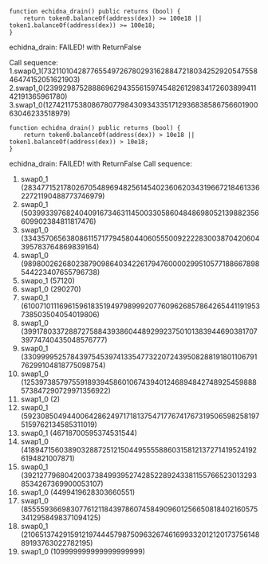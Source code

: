 ```sol
function echidna_drain() public returns (bool) {
    return token0.balanceOf(address(dex)) >= 100e18 || token1.balanceOf(address(dex)) >= 100e18;
}
```

echidna_drain: FAILED! with ReturnFalse
                                                                                  
Call sequence:                                                                                                            
1.swap0_1(732110104287765549726780293162884721803425292054755846474152051621903)                                          
2.swap1_0(23992987528886962943556159745482612983417260389941142191365961780)                                              
3.swap1_0(127421175380867807798430934335171293683858675660190063046233518979)                                             


```sol
function echidna_drain() public returns (bool) {
    return token0.balanceOf(address(dex)) > 10e18 || token1.balanceOf(address(dex)) > 10e18;
}
```

echidna_drain: FAILED! with ReturnFalse
Call sequence:
1. swap0_1 (28347715217802670548969482561454023606203431966721846133622721190488773746979)
2. swap0_1 (50399339768240409167346311450033058604848698052139882356609902384811817476)
3. swap1_0 (33435706563808611571779458044060555009222283003870420604395783764869839164)
4. swap1_0 (98980026268023879098640342261794760000299510577188667898544223407655796738)
5. swapo_1 (57120)
6. swap1_0 (290270)
7. swap0_1 (61007101116961596183519497989992077609626857864265441191953738503504054019806)
8. swap1_0 (3991780337288727588439386044892992375010138394469038170739774740435048576777)
9. swap0_1 (33099995257843975453974133547732207243950828819180110679176299104818775098754)
10. swap1_0 (12539738579755918939458601067439401246894842748925459888573847290729971356922)
11. swap1_0 (2)
12. swap0_1 (59230850494400642862497171813754717767417673195065982581975159762134585311019)
13. swap0_1 (46718700595374531544)
14. swap1_0 (41894715603890328872512150449555588603158121372714195241926194821007871)
15. swap0_1 (392127796804200373849939527428522892433811557665230132938534267369900053107)
16. swap1_0 (4499419628303660551)
17. swap1_0 (8555593669830776121184397860745849096012566508184021605753412958498371094125)
18. swap0_1 (2106513742915912197444579875096326746169933201212017375614889193763022782195)
19. swap1_0 (109999999999999999999)